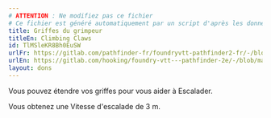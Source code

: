 ```yaml
---
# ATTENTION : Ne modifiez pas ce fichier
# Ce fichier est généré automatiquement par un script d'après les données du module Foundry VTT officiel et de sa traduction
title: Griffes du grimpeur
titleEn: Climbing Claws
id: TlMSleKR8Bh0EuSW
urlFr: https://gitlab.com/pathfinder-fr/foundryvtt-pathfinder2-fr/-/blob/master/data/feats/TlMSleKR8Bh0EuSW.htm
urlEn: https://gitlab.com/hooking/foundry-vtt---pathfinder-2e/-/blob/master/packs/data/feats.db/climbing-claws.json
layout: dons
---
```

Vous pouvez étendre vos griffes pour vous aider à Escalader.

Vous obtenez une Vitesse d'escalade de 3 m.
